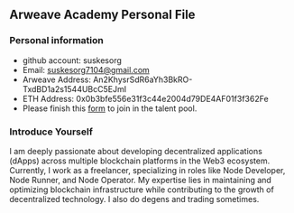 ## Arweave Academy Personal File

### Personal information

- github account: suskesorg
- Email: suskesorg7104@gmail.com
- Arweave Address: An2KhysrSdR6aYh3BkRO-TxdBD1a2s1544UBcC5EJmI
- ETH Address: 0x0b3bfe556e31f3c44e2004d79DE4AF01f3f362Fe
- Please finish this [form](https://docs.google.com/forms/d/e/1FAIpQLSfWA5fIIcBgmRppm3jNz5vmf9Mai_QMVil-2pO4r7YKn_Zhtw/viewform?usp=sf_link) to join in the talent pool.

### Introduce Yourself
 I am deeply passionate about developing decentralized applications (dApps) across multiple blockchain platforms in the Web3 ecosystem. Currently, I work as a freelancer, specializing in roles like Node Developer, Node Runner, and Node Operator. My expertise lies in maintaining and optimizing blockchain infrastructure while contributing to the growth of decentralized technology. I also do degens and trading sometimes.
